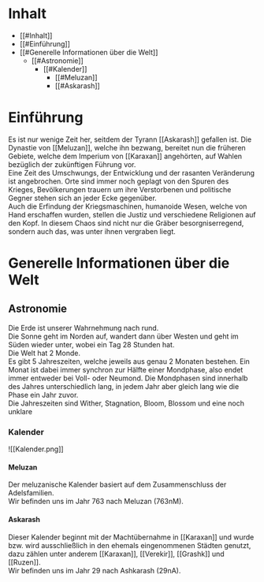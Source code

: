 # Inhalt
- [[#Inhalt]]
- [[#Einführung]]
- [[#Generelle Informationen über die Welt]]
	- [[#Astronomie]]
		- [[#Kalender]]
			- [[#Meluzan]]
			- [[#Askarash]]
# Einführung
Es ist nur wenige Zeit her, seitdem der Tyrann [[Askarash]] gefallen ist. Die Dynastie von [[Meluzan]], welche ihn bezwang, bereitet nun die früheren Gebiete, welche dem Imperium von [[Karaxan]] angehörten, auf Wahlen bezüglich der zukünftigen Führung vor.  
Eine Zeit des Umschwungs, der Entwicklung und der rasanten Veränderung ist angebrochen. Orte sind immer noch geplagt von den Spuren des Krieges, Bevölkerungen trauern um ihre Verstorbenen und politische Gegner stehen sich an jeder Ecke gegenüber.  
Auch die Erfindung der Kriegsmaschinen, humanoide Wesen, welche von Hand erschaffen wurden, stellen die Justiz und verschiedene Religionen auf den Kopf. In diesem Chaos sind nicht nur die Gräber besorgniserregend, sondern auch das, was unter ihnen vergraben liegt.
# Generelle Informationen über die Welt
## Astronomie
Die Erde ist unserer Wahrnehmung nach rund.  
Die Sonne geht im Norden auf, wandert dann über Westen und geht im Süden wieder unter, wobei ein Tag 28 Stunden hat.  
Die Welt hat 2 Monde.  
Es gibt 5 Jahreszeiten, welche jeweils aus genau 2 Monaten bestehen. Ein Monat ist dabei immer synchron zur Hälfte einer Mondphase, also endet immer entweder bei Voll- oder Neumond. Die Mondphasen sind innerhalb des Jahres unterschiedlich lang, in jedem Jahr aber gleich lang wie die Phase ein Jahr zuvor.  
Die Jahreszeiten sind Wither, Stagnation, Bloom, Blossom und eine noch unklare
### Kalender
![[Kalender.png]]
#### Meluzan
Der meluzanische Kalender basiert auf dem Zusammenschluss der Adelsfamilien.  
Wir befinden uns im Jahr 763 nach Meluzan (763nM).
#### Askarash
Dieser Kalender beginnt mit der Machtübernahme in [[Karaxan]] und wurde bzw. wird ausschließlich in den ehemals eingenommenen Städten genutzt, dazu zählen unter anderem [[Karaxan]], [[Verekir]], [[Grashk]] und [[Ruzen]].  
Wir befinden uns im Jahr 29 nach Ashkarash (29nA).